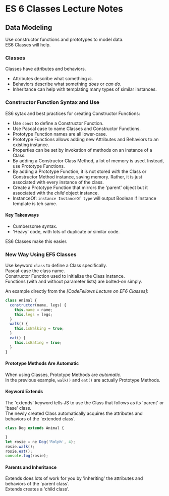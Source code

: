 # ES 6 Classes Lecture Notes

## Data Modeling

Use constructor functions and prototypes to model data.  
ES6 Classes will help.  

### Classes

Classes have attributes and behaviors.  

- Attributes describe what something *is*.  
- Behaviors describe what something *does* or *can do*.  
- Inheritance can help with templating many types of similar instances.  

### Constructor Function Syntax and Use

ES6 sytax and best practices for creating Constructor Functions:

- Use `const` to define a Constructor Function.  
- Use Pascal case to name Classes and Constructor Functions.  
- Prototype Function names are all lower-case.  
- Prototype Functions allows adding new Attributes and Behaviors to an existing instance.  
- Properties can be set by invokation of methods on an instance of a Class.  
- By adding a Constructor Class Method, a lot of memory is used. Instead, use Prototype Functions.  
- By adding a Prototype Function, it is not stored *with* the Class or Constructor Method instance, saving memory. Rather, it is just associated with every instance of the class.  
- Create a Prototype Function that mirrors the 'parent' object but it associated with the *child* object instance.  
- InstanceOf: `instance InstanceOf type` will output Boolean if Instance template is teh same.  

#### Key Takeaways

- Cumbersome syntax.  
- 'Heavy' code, with lots of duplicate or similar code.  

ES6 Classes make this easier.  

### New Way Using EF5 Classes

Use keyword `class` to define a Class specifically.  
Pascal-case the class name.  
Constructor Function used to initialize the Class instance.  
Functions (with and without parameter lists) are bolted-on simply.  

An example directly from the *[CodeFellows Lecture on EF6 Classes]*:

```javascript
class Animal {
  constructor(name, legs) {
    this.name = name;
    this.legs = legs;
  }
  walk() {
    this.isWalking = true;
  }
  eat() {
    this.isEating = true;
  }
}
```

#### Prototype Methods Are Automatic

When using Classes, Prototype Methods are *automatic*.  
In the previous example, `walk()` and `eat()` are actually Prototype Methods.  

#### Keyword Extends

The 'extends' keyword tells JS to use the Class that follows as its 'parent' or 'base' class.  
The newly created Class automatically acquires the attributes and behaviors of the 'extended class'.  

```javascript
class Dog extends Animal {

}
let rosie = ne Dog('Rolph', 4);
rosie.walk();
rosie.eat();
console.log(rosie);
```

#### Parents and Inheritance

Extends does lots of work for you by 'inheriting' the attributes and behaviors of the 'parent class'.  
Extends creates a 'child class'.  
